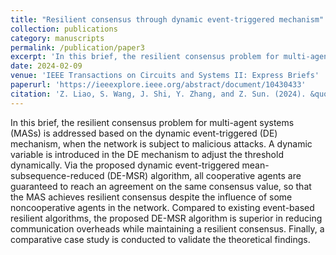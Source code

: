 ```yaml
---
title: "Resilient consensus through dynamic event-triggered mechanism"
collection: publications
category: manuscripts
permalink: /publication/paper3
excerpt: 'In this brief, the resilient consensus problem for multi-agent systems (MASs) is addressed based on the dynamic event-triggered (DE) mechanism, when the network is subject to malicious attacks.'
date: 2024-02-09
venue: 'IEEE Transactions on Circuits and Systems II: Express Briefs'
paperurl: 'https://ieeexplore.ieee.org/abstract/document/10430433'
citation: 'Z. Liao, S. Wang, J. Shi, Y. Zhang, and Z. Sun. (2024). &quot;Resilient consensus through dynamic event-triggered mechanism.&quot; <i>IEEE Transactions on Circuits and Systems II: Express Briefs</i>. 71(7), 3463-3467.'
---
```


In this brief, the resilient consensus problem for multi-agent systems (MASs) is addressed based on the dynamic event-triggered (DE) mechanism, when the network is subject to malicious attacks. A dynamic variable is introduced in the DE mechanism to adjust the threshold dynamically. Via the proposed dynamic event-triggered mean-subsequence-reduced (DE-MSR) algorithm, all cooperative agents are guaranteed to reach an agreement on the same consensus value, so that the MAS achieves resilient consensus despite the influence of some noncooperative agents in the network. Compared to existing event-based resilient algorithms, the proposed DE-MSR algorithm is superior in reducing communication overheads while maintaining a resilient consensus. Finally, a comparative case study is conducted to validate the theoretical findings.
